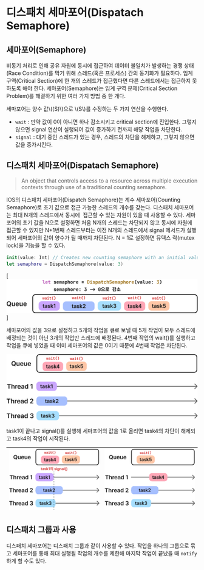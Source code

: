 # **디스패치 세마포어(Dispatach Semaphore)**

## **세마포어(Semaphore)**

비동기 처리로 인해 공유 자원에 동시에 접근하여 데이터 불일치가 발생하는 경쟁 상태(Race Condition)를 막기 위해 스레드(혹은 프로세스) 간의 동기화가 필요하다. 임계 구역(Critical Section)에 한 개의 스레드가 접근했다면 다른 스레드에서는 접근하지 못하도록 해야 한다. 세마포어(Semaphore)는 임계 구역 문제(Critical Section Problem)를 해결하기 위한 여러 가지 방법 중 한 개다.

세마포어는 양수 값\\((S)\\)으로 \\(S\\)를 수정하는 두 가지 연산을 수행한다.

- `wait` : 만약 값이 0이 아니면 하나 감소시키고 critical section에 진입한다. 그렇지 않으면 signal 연산이 실행되어 값이 증가하기 전까지 해당 작업을 차단한다.
- `signal` : 대기 중인 스레드가 있는 경우, 스레드의 차단을 해제하고, 그렇지 않으면 값을 증가시킨다.

## **디스패치 세마포어(Dispatach Semaphore)**

> An object that controls access to a resource across multiple execution contexts through use of a traditional counting semaphore.

IOS의 디스패치 세마포어(Dispatch Semaphore)는 계수 세마포어(Counting Semaphore)로 초기 값으로 접근 가능한 스레드의 개수를 갖는다. 디스패치 세마포어는 최대 N개의 스레드에서 동시에  접근할 수 있는 자원이 있을 때 사용할 수 있다. 세마포어의 초기 값을 N으로 설정하면 처음 N개의 스레드는 차단되지 않고 동시에 자원에 접근할 수 있지만 N+1번째 스레드부터는 이전 N개의 스레드에서 signal 메서드가 실행되어 세마포어의 값이 양수가 될 때까지 차단된다. N = 1로 설정하면 뮤텍스 락(mutex lock)을 기능을 할 수 있다.

```swift
init(value: Int) // Creates new counting semaphore with an initial value.
let semaphore = DispatchSemaphore(value: 3)
```

[![image2](./image2.png)]

세마포어의 값을 3으로 설정하고 5개의 작업을 큐로 보낼 때 5개 작업이 모두 스레드에 배정되는 것이 아닌 3개의 작업만 스레드에 배정된다. 4번째 작업의 wait()를 실행하고 작업을 큐에 넣었을 때 이미 세마포어의 값은 0이기 때문에 4번째 작업은 차단된다.

![image3](./image3.png)

task1이 끝나고 signal()를 실행해 세마포어의 값을 1로 올리면 task4의 차단이 해제되고 task4의 작업이 시작된다.

| ![image7](./image7.png) | ![image6](./image6.png) |
| --- | --- |

## **디스패치 그룹과 사용**

디스패치 세마포어는 디스패치 그룹과 같이 사용할 수 있다. 작업을 하나의 그룹으로 묶고 세마포어를 통해 최대 실행될 작업의 개수를 제한해 마지막 작업이 끝났을 때 `notify`하게 할 수도 있다.
